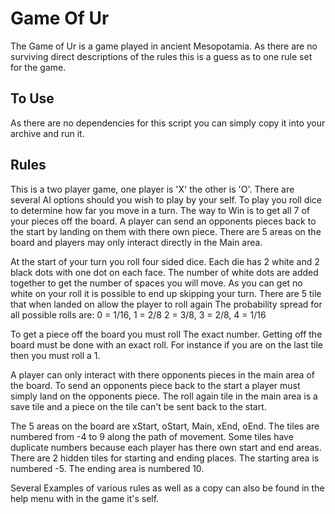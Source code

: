 # Game Of Ur

The Game of Ur is a game played in ancient Mesopotamia.
As there are no surviving direct descriptions of the rules this is a guess as to one rule set for the game.

## To Use

As there are no dependencies for this script you can simply copy it into your archive and run it.

## Rules

This is a two player game, one player is 'X' the other is 'O'.
There are several AI options should you wish to play by your self.
To play you roll dice to determine how far you move in a turn.
The way to Win is to get all 7 of your pieces off the board.
A player can send an opponents pieces back to the start by landing on them with there own piece.
There are 5 areas on the board and players may only interact directly in the Main area.
 
At the start of your turn you roll four sided dice.
Each die has 2 white and 2 black dots with one dot on each face.
The number of white dots are added together to get the number of spaces you will move.
As you can get no white on your roll it is possible to end up skipping your turn.
There are 5 tile that when landed on allow the player to roll again
The probability spread for all possible rolls are:  0 = 1/16, 1 = 2/8 2 = 3/8, 3 = 2/8, 4 = 1/16
 
To get a piece off the board you must roll The exact number.
Getting off the board must be done with an exact roll.
For instance if you are on the last tile then you must roll a 1.
 
A player can only interact with there opponents pieces in the main area of the board.
To send an opponents piece back to the start a player must simply land on the opponents piece.
The roll again tile in the main area is a save tile and a piece on the tile can't be sent back to the start.

The 5 areas on the board are xStart, oStart, Main, xEnd, oEnd.
The tiles are numbered from -4 to 9 along the path of movement.
Some tiles have duplicate numbers because each player has there own start and end areas.
There are 2 hidden tiles for starting and ending places.
The starting area is numbered -5.
The ending area is numbered 10.

Several Examples of various rules as well as a copy can also be found in the help menu with in the game it's self.